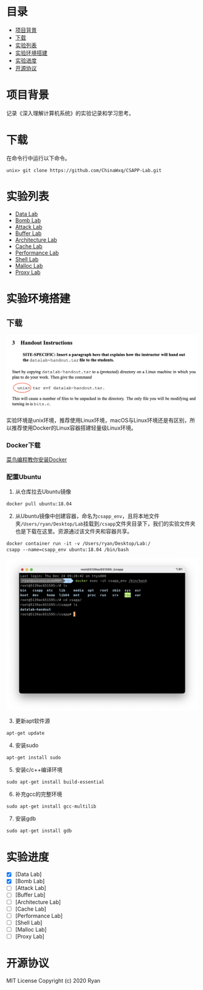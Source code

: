 
# 目录

- [项目背景](#项目背景)
- [下载](#下载)
- [实验列表](#实验列表)
- [实验环境搭建](#实验环境搭建)
- [实验进度](#实验进度)
- [开源协议](#开源协议)

# 项目背景

记录《深入理解计算机系统》的实验记录和学习思考。

# 下载

在命令行中运行以下命令。
```
unix> git clone https://github.com/ChinaWxq/CSAPP-Lab.git
```

# 实验列表

- [Data Lab](https://github.com/ChinaWxq/CSAPP-Lab/tree/master/Data%20Lab)
- [Bomb Lab](https://github.com/ChinaWxq/CSAPP-Lab/tree/master/Bomb%20Lab)
- [Attack Lab]()
- [Buffer Lab]()
- [Architecture Lab]()
- [Cache Lab]()
- [Performance Lab]()
- [Shell Lab]()
- [Malloc Lab]()
- [Proxy Lab]()

# 实验环境搭建

## 下载

![](./Resource/实验环境.png)

实验环境是unix环境，推荐使用Linux环境，macOS与Linux环境还是有区别，所以推荐使用Docker的Linux容器搭建轻量级Linux环境。

### Docker下载

[菜鸟编程教你安装Docker](https://www.runoob.com/docker/macos-docker-install.html)

### 配置Ubuntu

1. 从仓库拉去Ubuntu镜像
```
docker pull ubuntu:18.04
```

2. 从Ubuntu镜像中创建容器，命名为`csapp_env`，且将本地文件夹`/Users/ryan/Desktop/Lab`挂载到`/csapp`文件夹目录下，我们的实验文件夹也是下载在这里。资源通过该文件夹和容器共享。
```
docker container run -it -v /Users/ryan/Desktop/Lab:/
csapp --name=csapp_env ubuntu:18.04 /bin/bash
```

![](./Resource/文件共享.png)

3. 更新apt软件源
```
apt-get update
```

4. 安装sudo
```
apt-get install sudo
```

5. 安装c/c++编译环境
```
sudo apt-get install build-essential
```

6. 补充gcc的完整环境
```
sudo apt-get install gcc-multilib
```

7. 安装gdb
```
sudo apt-get install gdb
```

# 实验进度

- [x] [Data Lab]
- [x] [Bomb Lab]
- [ ] [Attack Lab]
- [ ] [Buffer Lab]
- [ ] [Architecture Lab]
- [ ] [Cache Lab]
- [ ] [Performance Lab]
- [ ] [Shell Lab]
- [ ] [Malloc Lab]
- [ ] [Proxy Lab]

# 开源协议

MIT License Copyright (c) 2020 Ryan
